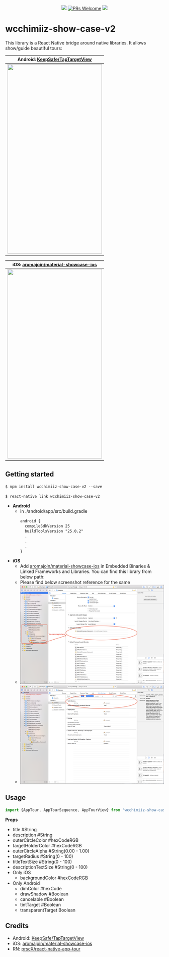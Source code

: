 <p align="center">
  <a href="https://www.npmjs.com/package/wcchimiiz-show-case-v2"><img src="http://img.shields.io/npm/v/wcchimiiz-show-case-v2.svg?style=flat" /></a>
  <a href="https://github.com/WCChimiiz/react-native-WcShowCaseV2/pulls"><img alt="PRs Welcome" src="https://img.shields.io/badge/PRs-welcome-brightgreen.svg" /></a>
  <a href="https://github.com/WCChimiiz/react-native-WcShowCaseV2#License"><img src="https://img.shields.io/npm/l/wcchimiiz-show-case-v2.svg?style=flat" /></a>
</p>

# wcchimiiz-show-case-v2

This library is a React Native bridge around native libraries. It allows show/guide beautiful tours:

| **Android: [KeepSafe/TapTargetView](https://github.com/KeepSafe/TapTargetView)**             |
| ----------------- |
| <img src="https://github.com/KeepSafe/TapTargetView/raw/master/.github/video.gif" width="300" height="600" />                  |


| **iOS: [aromajoin/material-showcase-ios](https://github.com/aromajoin/material-showcase-ios)**             |
| ----------------- |
| <img src="https://github.com/aromajoin/material-showcase-ios/raw/master/art/material-showcase.gif" width="300" height="600" />

## Getting started

`$ npm install wcchimiiz-show-case-v2 --save`

`$ react-native link wcchimiiz-show-case-v2`

- **Android**
  - in ./android/app/src/build.gradle
    ```
    android {
      compileSdkVersion 25
      buildToolsVersion "25.0.2"
      .
      .
      .
    }
    ```
- **iOS**
    - Add [aromajoin/material-showcase-ios](https://github.com/aromajoin/material-showcase-ios) in Embedded Binaries & Linked Frameworks and Libraries. You can find this library from below path:
    - Please find below screenshot reference for the same 
    - <img src="./Example/assets/linking1.png" />
    - <img src="./Example/assets/linking2.png" />


## Usage
```javascript
import {AppTour, AppTourSequence, AppTourView} from 'wcchimiiz-show-case-v2';
```

**Props**
  - title #String
  - description #String
  - outerCircleColor #hexCodeRGB
  - targetHolderColor #hexCodeRGB
  - outerCircleAlpha #String(0.00 - 1.00)
  - targetRadius #String(0 - 100)
  - titleTextSize #String(0 - 100)
  - descriptionTextSize #String(0 - 100)
- Only iOS
  - backgroundColor #hexCodeRGB
- Only Android
  - dimColor #hexCode
  - drawShadow #Boolean
  - cancelable #Boolean
  - tintTarget #Boolean
  - transparentTarget Boolean


## Credits
- Android: [KeepSafe/TapTargetView](https://github.com/KeepSafe/TapTargetView)
- iOS: [aromajoin/material-showcase-ios](https://github.com/aromajoin/material-showcase-ios)
- RN: [prscX/react-native-app-tour](https://github.com/prscX/react-native-app-tour)